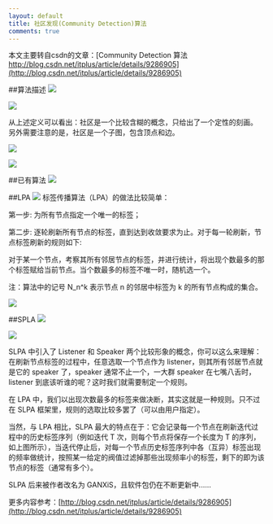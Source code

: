 ```yaml
---
layout: default
title: 社区发现(Community Detection)算法
comments: true
---
```

本文主要转自csdn的文章：[Community Detection 算法 http://blog.csdn.net/itplus/article/details/9286905](http://blog.csdn.net/itplus/article/details/9286905)

##算法描述
![](http://img.blog.csdn.net/20130710080848421)

![](http://img.blog.csdn.net/20130710080858906)

从上述定义可以看出：社区是一个比较含糊的概念，只给出了一个定性的刻画。
另外需要注意的是，社区是一个子图，包含顶点和边。

![](http://img.blog.csdn.net/20130710080910046)

![](http://img.blog.csdn.net/20130710080925218)

##已有算法
![](http://img.blog.csdn.net/20130710081011421)

##LPA
![](http://img.blog.csdn.net/20130710081045968)
  标签传播算法（LPA）的做法比较简单：
  
第一步: 为所有节点指定一个唯一的标签；

第二步: 逐轮刷新所有节点的标签，直到达到收敛要求为止。对于每一轮刷新，节点标签刷新的规则如下:

对于某一个节点，考察其所有邻居节点的标签，并进行统计，将出现个数最多的那个标签赋给当前节点。当个数最多的标签不唯一时，随机选一个。

注：算法中的记号 N_n^k 表示节点 n 的邻居中标签为 k 的所有节点构成的集合。

![](http://img.blog.csdn.net/20130710081059265)

##SPLA
![](http://img.blog.csdn.net/20130710081109859)

![](http://img.blog.csdn.net/20130710081127656)


  SLPA 中引入了 Listener 和 Speaker 两个比较形象的概念，你可以这么来理解：在刷新节点标签的过程中，任意选取一个节点作为 listener，则其所有邻居节点就是它的 speaker 了，speaker 通常不止一个，一大群 speaker 在七嘴八舌时，listener 到底该听谁的呢？这时我们就需要制定一个规则。

  在 LPA 中，我们以出现次数最多的标签来做决断，其实这就是一种规则。只不过在 SLPA 框架里，规则的选取比较多罢了（可以由用户指定）。
 
  当然，与 LPA 相比，SLPA 最大的特点在于：它会记录每一个节点在刷新迭代过程中的历史标签序列（例如迭代 T 次，则每个节点将保存一个长度为 T 的序列，如上图所示），当迭代停止后，对每一个节点历史标签序列中各（互异）标签出现的频率做统计，按照某一给定的阀值过滤掉那些出现频率小的标签，剩下的即为该节点的标签（通常有多个）。

SLPA 后来被作者改名为 GANXiS，且软件包仍在不断更新中......

更多内容参考：[http://blog.csdn.net/itplus/article/details/9286905](http://blog.csdn.net/itplus/article/details/9286905)
